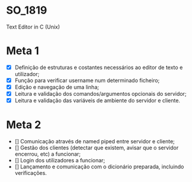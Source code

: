 # SO_1819
Text Editor in C (Unix)

# Meta 1
 - [x] Definição de estruturas e costantes necessários ao editor de texto e utilizador;
 - [x] Função para verificar username num determinado ficheiro;
 - [x] Edição e navegação de uma linha;
 - [X] Leitura e validação dos comandos/argumentos opcionais do servidor;
 - [x] Leitura e validação das variáveis de ambiente do servidor e cliente.

# Meta 2
 - [] Comunicação através de named piped entre servidor e cliente;
 - [] Gestão dos clientes (detectar que existem, avisar que o servidor encerrou, etc) a funcionar;
 - [] Login dos utilizadores a funcionar;
 - [] Lançamento e comunicação com o dicionário preparada, incluindo verificações.
